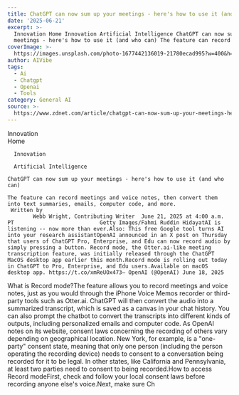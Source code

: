 ```yaml
---
title: ChatGPT can now sum up your meetings - here's how to use it (and who can)
date: '2025-06-21'
excerpt: >-
  Innovation Home Innovation Artificial Intelligence ChatGPT can now sum up your
  meetings - here's how to use it (and who can) The feature can record me...
coverImage: >-
  https://images.unsplash.com/photo-1677442136019-21780ecad995?w=400&h=200&fit=crop&auto=format
author: AIVibe
tags:
  - Ai
  - Chatgpt
  - Openai
  - Tools
category: General AI
source: >-
  https://www.zdnet.com/article/chatgpt-can-now-sum-up-your-meetings-heres-how-to-use-it-and-who-can/
---
```

Innovation      
      Home
    
      Innovation
    
      Artificial Intelligence
       
    ChatGPT can now sum up your meetings - here's how to use it (and who can)
     
    The feature can record meetings and voice notes, then convert them into text summaries, emails, computer code, and more.
     Written by 
            Webb Wright, Contributing Writer  June 21, 2025 at 4:00 a.m. PT                           Getty Images/Fahmi Ruddin HidayatAI is listening -- now more than ever.Also: This free Google tool turns AI into your research assistantOpenAI announced in an X post on Thursday that users of ChatGPT Pro, Enterprise, and Edu can now record audio by simply pressing a button. Record mode, the Otter.ai-like meeting transcription feature, was initially released through the ChatGPT MacOS desktop app earlier this month.Record mode is rolling out today in ChatGPT to Pro, Enterprise, and Edu users.Available on macOS desktop app. https://t.co/xmReUOx473— OpenAI (@OpenAI) June 18, 2025

What is Record mode?The feature allows you to record meetings and voice notes, just as you would through the iPhone Voice Memos recorder or third-party tools such as Otter.ai. ChatGPT will then convert the audio into a summarized transcript, which is saved as a canvas in your chat history. You can also prompt the chatbot to convert the transcripts into different kinds of outputs, including personalized emails and computer code. As OpenAI notes on its website, consent laws concerning the recording of others vary depending on geographical location. New York, for example, is a "one-party" consent state, meaning that only one person (including the person operating the recording device) needs to consent to a conversation being recorded for it to be legal. In other states, like California and Pennsylvania, at least two parties need to consent to being recorded.How to access Record modeFirst, check and follow your local consent laws before recording anyone else's voice.Next, make sure Ch
